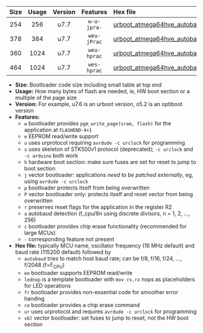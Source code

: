 |Size|Usage|Version|Features|Hex file|
|:-:|:-:|:-:|:-:|:--|
|254|256|u7.7|`w-u-jpra-`|[urboot_atmega64hve_autobaud_lednop_ur_vbl.hex](https://raw.githubusercontent.com/stefanrueger/urboot.hex/main/mcus/atmega64hve/autobaud/urboot_atmega64hve_autobaud_lednop_ur_vbl.hex)|
|378|384|u7.7|`weu-jPrac`|[urboot_atmega64hve_autobaud_ee_lednop_fr_ce_ur_vbl.hex](https://raw.githubusercontent.com/stefanrueger/urboot.hex/main/mcus/atmega64hve/autobaud/urboot_atmega64hve_autobaud_ee_lednop_fr_ce_ur_vbl.hex)|
|360|1024|u7.7|`weu-hprac`|[urboot_atmega64hve_autobaud_ee_lednop_fr_ce_ur.hex](https://raw.githubusercontent.com/stefanrueger/urboot.hex/main/mcus/atmega64hve/autobaud/urboot_atmega64hve_autobaud_ee_lednop_fr_ce_ur.hex)|
|464|1024|u7.7|`wes-hprac`|[urboot_atmega64hve_autobaud_ee_lednop_fr_ce.hex](https://raw.githubusercontent.com/stefanrueger/urboot.hex/main/mcus/atmega64hve/autobaud/urboot_atmega64hve_autobaud_ee_lednop_fr_ce.hex)|

- **Size:** Bootloader code size including small table at top end
- **Usage:** How many bytes of flash are needed, ie, HW boot section or a multiple of the page size
- **Version:** For example, u7.6 is an urboot version, o5.2 is an optiboot version
- **Features:**
  + `w` bootloader provides `pgm_write_page(sram, flash)` for the application at `FLASHEND-4+1`
  + `e` EEPROM read/write support
  + `u` uses urprotocol requiring `avrdude -c urclock` for programming
  + `s` uses skeleton of STK500v1 protocol (deprecated); `-c urclock` and `-c arduino` both work
  + `h` hardware boot section: make sure fuses are set for reset to jump to boot section
  + `j` vector bootloader: applications *need to be patched externally*, eg, using `avrdude -c urclock`
  + `p` bootloader protects itself from being overwritten
  + `P` vector bootloader only: protects itself and reset vector from being overwritten
  + `r` preserves reset flags for the application in the register R2
  + `a` autobaud detection (f_cpu/8n using discrete divisors, n = 1, 2, ..., 256)
  + `c` bootloader provides chip erase functionality (recommended for large MCUs)
  + `-` corresponding feature not present
- **Hex file:** typically MCU name, oscillator frequency (16 MHz default) and baud rate (115200 default) followed by
  + `autobaud` tries to match host baud rate; can be f/8, f/16, f/24, ..., f/2048 (f=F<sub>CPU</sub>)
  + `ee` bootloader supports EEPROM read/write
  + `lednop` is a template bootloader with `mov rx,rx` nops as placeholders for LED operations
  + `fr` bootloader provides non-essential code for smoother error handing
  + `ce` bootloader provides a chip erase command
  + `ur` uses urprotocol and requires `avrdude -c urclock` for programming
  + `vbl` vector bootloader: set fuses to jump to reset, not the HW boot section
